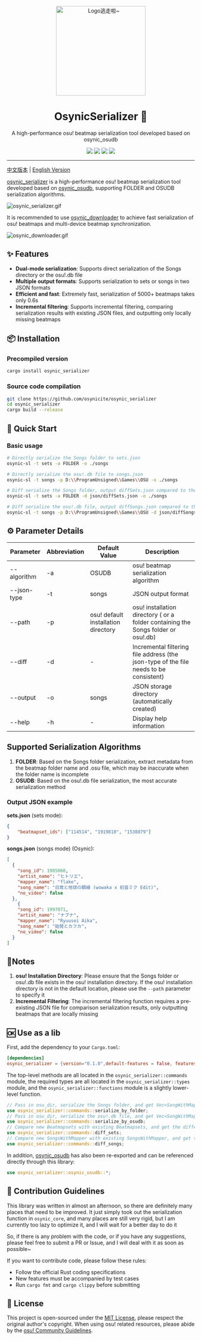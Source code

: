 <!-- markdownlint-disable MD033 MD041 MD045 -->
<p align="center" dir="auto">
    <img style="height:240px;width:240px" src="https://s2.loli.net/2025/03/10/GSsjOcHqdtBkyu9.png" alt="Logo逃走啦~"/>
</p>

<p align="center">
  <h1 align="center">OsynicSerializer 🎵</h1>
  <p align="center">A high-performance osu! beatmap serialization tool developed based on osynic_osudb</p>
</p>

<p align="center">
  <a href="https://www.rust-lang.org/" target="_blank"><img src="https://img.shields.io/badge/Rust-1.85%2B-blue"/></a>
  <a href="https://crates.io/crates/osynic_serializer" target="_blank"><img src="https://img.shields.io/crates/v/osynic_serializer"/></a>
  <a href="https://docs.rs/osynic_serializer" target="_blank"><img src="https://img.shields.io/docsrs/osynic_serializer/0.1.1"/></a>
  <a href="https://github.com/osynicite/osynic_serializer" target="_blank"><img src="https://img.shields.io/badge/License-MIT-green.svg"/></a>

</p>

<p align="center">
  <hr />

[中文版本](README.md) | [English Version](README_EN.md)

[osynic_serializer](https://github.com/osynicite/osynic_serializer) is a high-performance osu! beatmap serialization tool developed based on [osynic_osudb](https://github.com/osynicite/osynic_osudb), supporting FOLDER and OSUDB serialization algorithms.

![osynic_serializer.gif](https://s2.loli.net/2025/03/10/cwsgFnTEa76xiWQ.gif)

It is recommended to use [osynic_downloader](https://github.com/osynicite/osynic_downloader) to achieve fast serialization of osu! beatmaps and multi-device beatmap synchronization.

![osynic_downloader.gif](https://s2.loli.net/2025/03/10/hasqOmgctyG4TWd.gif)

## ✨ Features

- **Dual-mode serialization**: Supports direct serialization of the Songs directory or the osu!.db file
- **Multiple output formats**: Supports serialization to sets or songs in two JSON formats
- **Efficient and fast**: Extremely fast, serialization of 5000+ beatmaps takes only 0.6s
- **Incremental filtering**: Supports incremental filtering, comparing serialization results with existing JSON files, and outputting only locally missing beatmaps

## 📦 Installation

### Precompiled version

```bash
cargo install osynic_serializer
```

### Source code compilation

```bash
git clone https://github.com/osynicite/osynic_serializer
cd osynic_serializer
cargo build --release
```

## 🚀 Quick Start

### Basic usage

```bash
# Directly serialize the Songs folder to sets.json
osynic-sl -t sets -a FOLDER -o ./songs

# Directly serialize the osu!.db file to songs.json
osynic-sl -t songs -p D:\\ProgramUnsigned\\Games\\OSU -o ./songs

# Diff serialize the Songs folder, output diffSets.json compared to the locally missing beatmaps
osynic-sl -t sets -a FOLDER -d json/diffSets.json -o ./songs

# Diff serialize the osu!.db file, output diffSongs.json compared to the locally missing beatmaps
osynic-sl -t songs -p D:\\ProgramUnsigned\\Games\\OSU -d json/diffSongs.json -o ./songs
```

## ⚙️ Parameter Details

| Parameter   | Abbreviation | Default Value                       | Description                                                                           |
| ----------- | ------------ | ----------------------------------- | ------------------------------------------------------------------------------------- |
| --algorithm | -a           | OSUDB                               | osu! beatmap serialization algorithm                                                  |
| --json-type | -t           | songs                               | JSON output format                                                                    |
| --path      | -p           | osu! default installation directory | osu! installation directory ( or a folder containing the Songs folder or osu!.db)     |
| --diff      | -d           | -                                   | Incremental filtering file address (the json-type of the file needs to be consistent) |
| --output    | -o           | songs                               | JSON storage directory (automatically created)                                        |
| --help      | -h           | -                                   | Display help information                                                              |

## Supported Serialization Algorithms

1. **FOLDER**: Based on the Songs folder serialization, extract metadata from the beatmap folder name and .osu file, which may be inaccurate when the folder name is incomplete
2. **OSUDB**: Based on the osu!.db file serialization, the most accurate serialization method

### Output JSON example

**sets.json** (sets mode):

```json
{
    "beatmapset_ids": ["114514", "1919810", "1538879"]
}
```

**songs.json** (songs mode) (Osynic):

```json
[
  {
    "song_id": 1985060,
    "artist_name": "ヒトリエ",
    "mapper_name": "flake",
    "song_name": "日常と地球の額縁 (wowaka x 初音ミク Edit)",
    "no_video": false
  },
    {
    "song_id": 1997071,
    "artist_name": "ナブナ",
    "mapper_name": "Ryuusei Aika",
    "song_name": "始発とカフカ",
    "no_video": false
  }
]
```

## 📌Notes

1. **osu! Installation Directory**: Please ensure that the Songs folder or osu!.db file exists in the osu! installation directory. If the osu! installation directory is not in the default location, please use the `--path` parameter to specify it
2. **Incremental Filtering**: The incremental filtering function requires a pre-existing JSON file for comparison serialization results, only outputting beatmaps that are locally missing

## 🆗 Use as a lib

First, add the dependency to your `Cargo.toml`:

```toml
[dependencies]
osynic_serializer = {version="0.1.0",default-features = false, features = ["cli"]}
```

The top-level methods are all located in the `osynic_serializer::commands` module, the required types are all located in the `osynic_serializer::types` module, and the `osynic_serializer::functions` module is a slightly lower-level function.

```rust
// Pass in osu_dir, serialize the Songs folder, and get Vec<SongWithMapper>
use osynic_serializer::commands::serialize_by_folder;
// Pass in osu_dir, serialize the osu!.db file, and get Vec<SongWithMapper>
use osynic_serializer::commands::serialize_by_osudb;
// Compare new Beatmapsets with existing Beatmapsets, and get the differential Beatmapsets
use osynic_serializer::commands::diff_sets;
// Compare new SongsWithMapper with existing SongsWithMapper, and get the differential SongsWithMapper
use osynic_serializer::commands::diff_songs;
```

In addition, [osynic_osudb](https://github.com/osynicite/osynic_osudb) has also been re-exported and can be referenced directly through this library:

```rust
use osynic_serializer::osynic_osudb::*;
```

## 🤝 Contribution Guidelines

This library was written in almost an afternoon, so there are definitely many places that need to be improved. It just simply took out the serialization function in `osynic_core`, and many places are still very rigid, but I am currently too lazy to optimize it, and I will wait for a better day to do it

So, if there is any problem with the code, or if you have any suggestions, please feel free to submit a PR or Issue, and I will deal with it as soon as possible~

If you want to contribute code, please follow these rules:

- Follow the official Rust coding specifications
- New features must be accompanied by test cases
- Run `cargo fmt` and `cargo clippy` before submitting

## 📜 License

This project is open-sourced under the [MIT License](LICENSE), please respect the original author's copyright. When using osu! related resources, please abide by the [osu! Community Guidelines](https://osu.ppy.sh/wiki/zh/Legal).
